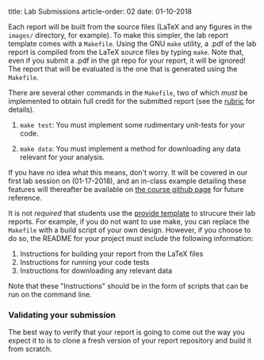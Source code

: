 title: Lab Submissions
article-order: 02
date: 01-10-2018

Each report will be built from the source files (LaTeX and any figures in the
`images/` directory, for example).
To make this simpler, the lab report template comes with a `Makefile`.
Using the GNU `make` utility, a .pdf of the lab report is compiled from the 
LaTeX source files by typing `make`.
Note that, even if you submit a .pdf in the git repo for your report, it will 
be ignored!
The report that will be evaluated is the one that is generated using the 
`Makefile`.

There are several other commands in the `Makefile`, two of which *must* be
implemented to obtain full credit for the submitted report (see the
[rubric]({filename}/labs/rubric.md) for details).

 1. `make test`: You must implement some rudimentary unit-tests for your code.

 2. `make data`: You must implement a method for downloading any data relevant
    for your analysis.

If you have no idea what this means, don't worry.
It will be covered in our first lab session on (01-17-2018), and an in-class
example detailing these features will thereafter be available on 
[the course github page](https://github.com/NE204-Spring2018) for future
reference.

It is not *required* that students use the 
[provide template](https://github.com/NE204-Spring2018/lab_report_template) to
strucure their lab reports.
For example, if you do not want to use make, you can replace the `Makefile` 
with a build script of your own design.
However, if you choose to do so, the README for your project must include the
following information:
 
 1. Instructions for building your report from the LaTeX files
 2. Instructions for running your code tests
 3. Instructions for downloading any relevant data

Note that these "Instructions" should be in the form of scripts that can be
run on the command line.

### Validating your submission

The best way to verify that your report is going to come out the way you 
expect it to is to clone a fresh version of your report repository and build
it from scratch.
